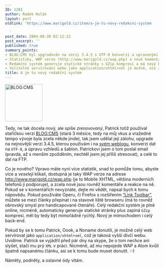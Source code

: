 ```yaml
---
ID: 1281
author: Radek Hulán
layout: post
oldlink: 'https://www.marigold.cz/item/a-je-tu-novy-redakcni-system

  '
post_date: 2004-08-30 02:12:12
post_excerpt: ''
published: true
summary_points:
- BLOG:CMS byl upgradován na verzi 3.4.5 s UTF-8 konverzí a upravenými šablonami.
- Statistiky, WAP verze (http://www.marigold.cz/wap.php) a nové komentáře jsou dostupné.
- Redakční systém generuje statické stránky s GZip kompresí a má nový back-end.
- Volitelné servírování webu jako application/xhtml+xml je možné, ale zatím zamítnuto.
title: A je tu nový redakční systém
---
```


<div class="rightbox"><img src="/wp-content/uploads/4/20040830-newsystem.jpg" alt="BLOG:CMS" width="122" height="122" /></div><p>
Tedy, ne tak docela nový, ale spíše <em>zrenovovaný</em>, Patrick totiž používal
	stařičkou verzi <a href="http://blogcms.com/">BLOG:CMS</a> (stará 3 měsíce,
	tedy na můj vkus a vražedné tempo vývoje byla zcela někde jinde), tak jsem
	udělal její zálohu, upgrade na nejnovější verzi 3.4.5, kterou používám i
	na <a href="http://hulan.info/blog/">svém
	weblogu</a>, konverzi dat na <code>UTF-8</code>, a úpravu vzhledů a šablon.
	Patrickovi jsem o tom poslal email (pravda, až s menším zpožděním, nechtěl
	jsem jej příliš stresovat), a celé to dal na FTP.
	</p>

<p>
Co je nového?
		Vpravo máte nyní více statistik, snad to pomůže tomu, abyste více a
	<em>veseleji</em> klikali, dostupná je taky WAP verze na adrese <a href="http://www.marigold.cz/wap.php">http://www.marigold.cz/wap.php</a> (je
		to Mobile XHTML, většina moderních telefonů ji podporuje), a zcela nové
	jsou rovněž komentáře a reakce na ně. Pokud se v komentářích nevyznáte, dejte
	mi vědět, napsal bych k tomu nápovědu. Pokud používáte Operu, či Firefox s rozšířením <a href='http://extensionroom.mozdev.org/more-info/linktoolbar'>&#8220;Link Toolbar&#8221;</a>, můžete se mezi články přepínat i na stavové liště browseru (má to rovněž obrovský smysl pro handicapované čtenáře). Celý redakční systém je plně online, nicméně, automaticky generuje statické stránky plus zapíná <code>GZip</code> kompresi, měl by tedy být mimořádně rychlý. Nový je mimochodem i celý back-end.</p>

<p>
Pokud by se k tomu Patrick, Oook, a Noname donutili, je možné celý web servírovat
	jako <code>application/xhtml+xml</code>, což je taková vyšší dívčí webu. Uvidíme.
	Patrick se vyjádřil před pár dny na skype, že o tom nechce ani slyšet, stačí
	mu prý <code>XML</code> v práci. Nicméně, až mu nepojede WAP a Atom kvůli špatně
	napsanému článku, asi se k tomu bude muset donutit. :-) </p>

<p>
Náměty, podněty, a oslavné ódy vítám.</p>